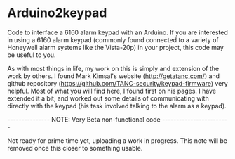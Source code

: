 # Arduino2keypad
Code to interface a 6160 alarm keypad with an Arduino.  If you are interested in using a 6160 alarm keypad (commonly found connected to a variety of Honeywell alarm systems like the Vista-20p) in your project, this code may be useful to you.

As with most things in life, my work on this is simply and extension of the work by others.  I found Mark Kimsal's website (http://getatanc.com/) and github repository (https://github.com/TANC-security/keypad-firmware) very helpful.  Most of what you will find here, I found first on his pages.  I have extended it a bit, and worked out some details of communicating with directly with the keypad (his task involved talking to the alarm as a keypad).

--------------- NOTE: Very Beta non-functional code ------------------------

Not ready for prime time yet, uploading a work in progress.  This note will be removed once this closer to something usable.

